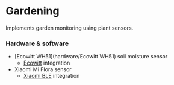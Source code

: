 # Gardening

Implements garden monitoring using plant sensors.

### Hardware & software
- [Ecowitt WH51](hardware/Ecowitt WH51) soil moisture sensor
  - [Ecowitt](https://www.home-assistant.io/integrations/ecowitt/) integration
- Xiaomi Mi Flora sensor
  - [Xiaomi BLE](https://www.home-assistant.io/integrations/xiaomi_ble) integration
